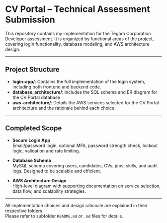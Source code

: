 # CV Portal – Technical Assessment Submission

This repository contains my implementation for the Tegara Corporation Developer assessment. It is organized by functional areas of the project, covering login functionality, database modeling, and AWS architecture design.

---

## Project Structure

- **login-app/**: Contains the full implementation of the login system, including both frontend and backend code.
- **database_architecture/**: Includes the SQL schema and ER diagram for the CV Portal database
- **aws-architecture/**: Details the AWS services selected for the CV Portal architecture and the rationale behind each choice.

---

## Completed Scope

- **Secure Login App**  
  Email/password login, optional MFA, password strength check, lockout logic, validation and rate limiting.

- **Database Schema**  
  MySQL schema covering users, candidates, CVs, jobs, skills, and audit logs. Designed to be scalable and efficient.

- **AWS Architecture Design**  
  High-level diagram with supporting documentation on service selection, data flow, and scalability strategies.

---

All implementation choices and design rationale are explained in their respective folders.  
Please refer to subfolder `README.md` or `.md` files for details.
